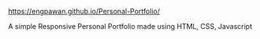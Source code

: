 https://engpawan.github.io/Personal-Portfolio/

A simple Responsive Personal Portfolio made using HTML, CSS, Javascript 


